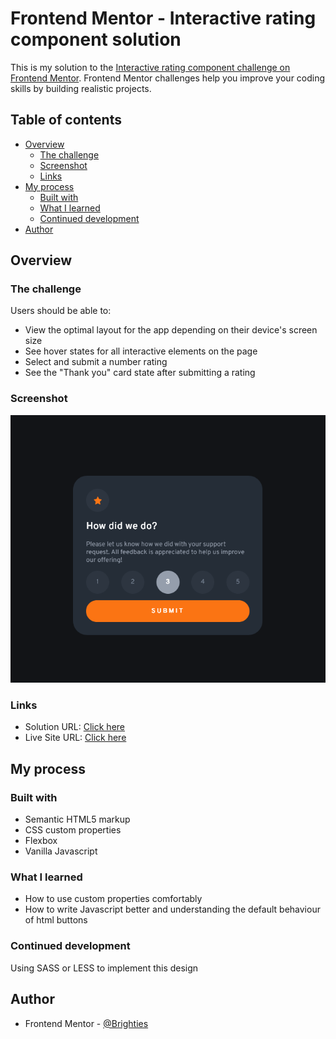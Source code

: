 # Frontend Mentor - Interactive rating component solution

This is my solution to the [Interactive rating component challenge on Frontend Mentor](https://www.frontendmentor.io/challenges/interactive-rating-component-koxpeBUmI). Frontend Mentor challenges help you improve your coding skills by building realistic projects.

## Table of contents

- [Overview](#overview)
  - [The challenge](#the-challenge)
  - [Screenshot](#screenshot)
  - [Links](#links)
- [My process](#my-process)
  - [Built with](#built-with)
  - [What I learned](#what-i-learned)
  - [Continued development](#continued-development)
- [Author](#author)

## Overview

### The challenge

Users should be able to:

- View the optimal layout for the app depending on their device's screen size
- See hover states for all interactive elements on the page
- Select and submit a number rating
- See the "Thank you" card state after submitting a rating

### Screenshot

![](./dist/images/Screenshot_Interactive%20rating_component.png)

### Links

- Solution URL: [Click here](https://github.com/Brighties/interactive-submit-form.git)
- Live Site URL: [Click here](https://roaring-gaufre-f1c377.netlify.app)

## My process

### Built with

- Semantic HTML5 markup
- CSS custom properties
- Flexbox
- Vanilla Javascript

### What I learned

- How to use custom properties comfortably
- How to write Javascript better and understanding the default behaviour of html buttons

### Continued development

Using SASS or LESS to implement this design

## Author

- Frontend Mentor - [@Brighties](https://www.frontendmentor.io/profile/Brighties)
